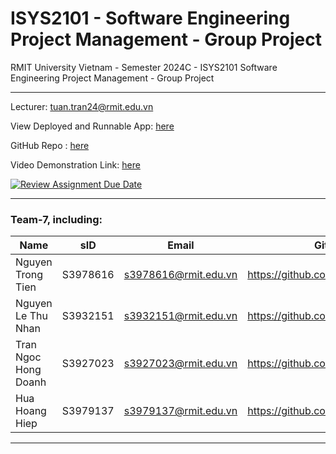 # ISYS2101 - Software Engineering Project Management - Group Project

RMIT University Vietnam - Semester 2024C - ISYS2101 Software Engineering Project Management - Group Project
***
Lecturer: tuan.tran24@rmit.edu.vn

View Deployed and Runnable App: [here](https://team7-viego.vercel.app)

GitHub Repo : [here](https://github.com/RMIT-Vietnam-Teaching/group-project-2024c-isys2101-3395-team-7)

Video Demonstration Link: [here](https://youtu.be/LdY16MiGtE0?si=Ts-4rdtO5Zsq9_nX)

[![Review Assignment Due Date](https://classroom.github.com/assets/deadline-readme-button-22041afd0340ce965d47ae6ef1cefeee28c7c493a6346c4f15d667ab976d596c.svg)](https://classroom.github.com/a/riYMmZC8)
***

### Team-7, including:

| Name                 | sID      | Email                | Github                            |
|----------------------|----------|----------------------|-----------------------------------|
| Nguyen Trong Tien    | S3978616 | s3978616@rmit.edu.vn | https://github.com/IamLucifer0312 |
| Nguyen Le Thu Nhan   | S3932151 | s3932151@rmit.edu.vn | https://github.com/NhanNguyen20   |
| Tran Ngoc Hong Doanh | S3927023 | s3927023@rmit.edu.vn | https://github.com/yoantran       |
| Hua Hoang Hiep       | S3979137 | s3979137@rmit.edu.vn | https://github.com/HiepHoang132   |

***


